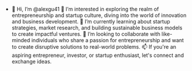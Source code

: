 - 👋 Hi, I’m @alexgu41
👀 I’m interested in exploring the realm of entrepreneurship and startup culture, diving into the world of innovation and business development.
🌱 I’m currently learning about startup strategies, market research, and building sustainable business models to create impactful ventures.
💞️ I’m looking to collaborate with like-minded individuals who share a passion for entrepreneurship and want to create disruptive solutions to real-world problems.
📫 If you're an aspiring entrepreneur, investor, or startup enthusiast, let's connect and exchange ideas. 

<!---
alexgu41/alexgu41 is a ✨ special ✨ repository because its `README.md` (this file) appears on your GitHub profile.
You can click the Preview link to take a look at your changes.
--->
